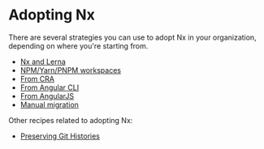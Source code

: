 # Adopting Nx

There are several strategies you can use to adopt Nx in your organization, depending on where you're starting from.

- [Nx and Lerna](/recipe/lerna-and-nx)
- [NPM/Yarn/PNPM workspaces](/recipe/adding-to-monorepo)
- [From CRA](/recipe/migration-cra)
- [From Angular CLI](/recipe/migration-angular)
- [From AngularJS](/recipe/migration-angularjs)
- [Manual migration](/recipe/manual)

Other recipes related to adopting Nx:
- [Preserving Git Histories](/recipe/preserving-git-histories)